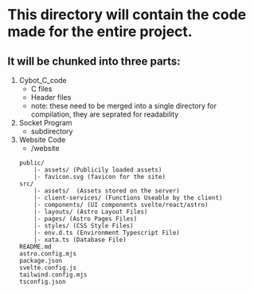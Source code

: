 # This directory will contain the code made for the entire project.

## It will be chunked into three parts:
1. Cybot_C_code
    - C files
    - Header files
    - note: these need to be merged into a single directory for compilation, they are seprated for readability
2. Socket Program
    - subdirectory
3. Website Code
    - /website
    ```shell
    public/
        |- assets/ (Publicily loaded assets)
        |- favicon.svg (favicon for the site)
    src/
        |- assets/  (Assets stored on the server)
        |- client-services/ (Functions Useable by the client)
        |- components/ (UI components svelte/react/astro)
        |- layouts/ (Astro Layout Files)
        |- pages/ (Astro Pages Files)
        |- styles/ (CSS Style Files)
        |- env.d.ts (Environment Typescript File)
        |- xata.ts (Database File)
    README.md
    astro.config.mjs
    package.json
    svelte.config.js
    tailwind.config.mjs
    tsconfig.json
    ```
